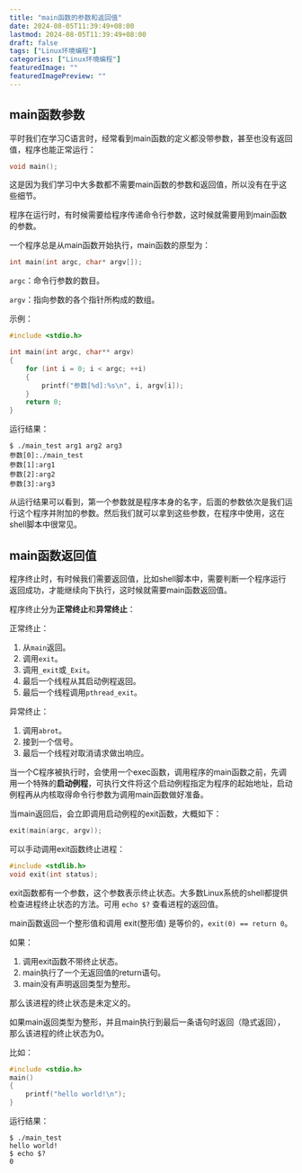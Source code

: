 ```yaml
---
title: "main函数的参数和返回值"
date: 2024-08-05T11:39:49+08:00
lastmod: 2024-08-05T11:39:49+08:00
draft: false
tags: ["Linux环境编程"]
categories: ["Linux环境编程"]
featuredImage: ""
featuredImagePreview: ""
---
```


## main函数参数

平时我们在学习C语言时，经常看到main函数的定义都没带参数，甚至也没有返回值，程序也能正常运行：

```c
void main();

```

这是因为我们学习中大多数都不需要main函数的参数和返回值，所以没有在乎这些细节。

程序在运行时，有时候需要给程序传递命令行参数，这时候就需要用到main函数的参数。

一个程序总是从main函数开始执行，main函数的原型为：

```c
int main(int argc, char* argv[]);
```

`argc`：命令行参数的数目。

`argv`：指向参数的各个指针所构成的数组。

示例：

```c
#include <stdio.h>

int main(int argc, char** argv)
{
    for (int i = 0; i < argc; ++i)
    {
        printf("参数[%d]:%s\n", i, argv[i]);
    }
    return 0;
}
```

运行结果：

```
$ ./main_test arg1 arg2 arg3
参数[0]:./main_test
参数[1]:arg1
参数[2]:arg2
参数[3]:arg3
```

从运行结果可以看到，第一个参数就是程序本身的名字，后面的参数依次是我们运行这个程序并附加的参数。然后我们就可以拿到这些参数，在程序中使用，这在shell脚本中很常见。

## main函数返回值

程序终止时，有时候我们需要返回值，比如shell脚本中，需要判断一个程序运行返回成功，才能继续向下执行，这时候就需要main函数返回值。

程序终止分为**正常终止**和**异常终止**：

正常终止：

1. 从`main`返回。
2. 调用`exit`。
3. 调用`_exit`或`_Exit`。
4. 最后一个线程从其启动例程返回。
5. 最后一个线程调用`pthread_exit`。

异常终止：

1. 调用`abrot`。
2. 接到一个信号。
3. 最后一个线程对取消请求做出响应。

当一个C程序被执行时，会使用一个exec函数，调用程序的main函数之前，先调用一个特殊的**启动例程**，可执行文件将这个启动例程指定为程序的起始地址，启动例程再从内核取得命令行参数为调用main函数做好准备。

当main返回后，会立即调用启动例程的exit函数，大概如下：

```c
exit(main(argc, argv));
```

可以手动调用exit函数终止进程：

```c
#include <stdlib.h>
void exit(int status);
```

exit函数都有一个参数，这个参数表示终止状态。大多数Linux系统的shell都提供检查进程终止状态的方法。可用 `echo $?` 查看进程的返回值。

main函数返回一个整形值和调用 exit(整形值) 是等价的，`exit(0) == return 0`。

如果：

1. 调用exit函数不带终止状态。
2. main执行了一个无返回值的return语句。
3. main没有声明返回类型为整形。

那么该进程的终止状态是未定义的。

如果main返回类型为整形，并且main执行到最后一条语句时返回（隐式返回），那么该进程的终止状态为0。

比如：

```c
#include <stdio.h>
main()
{
    printf("hello world!\n");
}
```

运行结果：

```
$ ./main_test 
hello world!
$ echo $?
0
```
